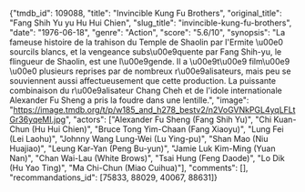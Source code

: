 {"tmdb_id": 109088, "title": "Invincible Kung Fu Brothers", "original_title": "Fang Shih Yu yu Hu Hui Chien", "slug_title": "invincible-kung-fu-brothers", "date": "1976-06-18", "genre": "Action", "score": "5.6/10", "synopsis": "La fameuse histoire de la trahison du Temple de Shaolin par l'Ermite \u00e0 sourcils blancs, et la vengeance subs\u00e9quente par Fang Shih-yu, le flingueur de Shaolin, est une l\u00e9gende. Il a \u00e9t\u00e9 film\u00e9 \u00e0 plusieurs reprises par de nombreux r\u00e9alisateurs, mais peu se souviennent aussi affectueusement que cette production. La puissante combinaison du r\u00e9alisateur Chang Cheh et de l'idole internationale Alexander Fu Sheng a pris la foudre dans une lentille.", "image": "https://image.tmdb.org/t/p/w185_and_h278_bestv2/n2VoGVNkPGL4yqLFLtGr36yqeMI.jpg", "actors": ["Alexander Fu Sheng (Fang Shih Yu)", "Chi Kuan-Chun (Hu Hui Chien)", "Bruce Tong Yim-Chaan (Fang Xiaoyu)", "Lung Fei (Lei Laohu)", "Johnny Wang Lung-Wei (Lu Ying-pu)", "Shan Mao (Niu Huajiao)", "Leung Kar-Yan (Peng Bu-yun)", "Jamie Luk Kim-Ming (Yuan Nan)", "Chan Wai-Lau (White Brows)", "Tsai Hung (Feng Daode)", "Lo Dik (Hu Yao Ting)", "Ma Chi-Chun (Miao Cuihua)"], "comments": [], "recommandations_id": [75833, 88029, 40067, 88631]}
